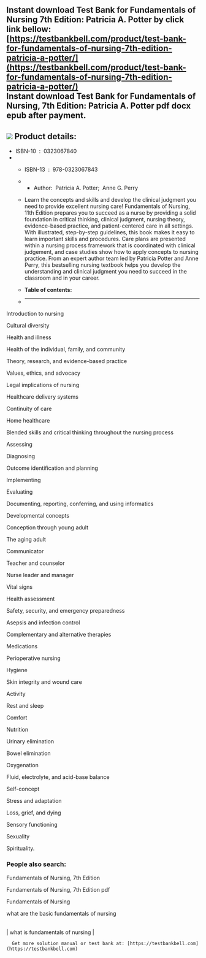 Instant download **Test Bank for Fundamentals of Nursing 7th Edition: Patricia A. Potter** by click link bellow:  
[https://testbankbell.com/product/test-bank-for-fundamentals-of-nursing-7th-edition-patricia-a-potter/](https://testbankbell.com/product/test-bank-for-fundamentals-of-nursing-7th-edition-patricia-a-potter/)  
**Instant download Test Bank for Fundamentals of Nursing, 7th Edition: Patricia A. Potter pdf docx epub after payment.**
------------------------------------------------------------------------------------------------------------------------


![](https://testbankbell.com/wp-content/uploads/2023/05/fundamentals-of-nursing-patricia-a-potter-7th-tb.jpg)
**Product details:**
--------------------


* ISBN-10 ‏ : ‎ 0323067840
* * ISBN-13 ‏ : ‎ 978-0323067843
  * * Author:  Patricia A. Potter;  Anne G. Perry
   
  * Learn the concepts and skills and develop the clinical judgment you need to provide excellent nursing care! Fundamentals of Nursing, 11th Edition prepares you to succeed as a nurse by providing a solid foundation in critical thinking, clinical judgment, nursing theory, evidence-based practice, and patient-centered care in all settings. With illustrated, step-by-step guidelines, this book makes it easy to learn important skills and procedures. Care plans are presented within a nursing process framework that is coordinated with clinical judgement, and case studies show how to apply concepts to nursing practice. From an expert author team led by Patricia Potter and Anne Perry, this bestselling nursing textbook helps you develop the understanding and clinical judgment you need to succeed in the classroom and in your career.
  * **Table of contents:**
  * ----------------------
 







Introduction to nursing

Cultural diversity

Health and illness

Health of the individual, family, and community

Theory, research, and evidence-based practice

Values, ethics, and advocacy

Legal implications of nursing

Healthcare delivery systems

Continuity of care

Home healthcare

Blended skills and critical thinking throughout the nursing process

Assessing

Diagnosing

Outcome identification and planning

Implementing

Evaluating

Documenting, reporting, conferring, and using informatics

Developmental concepts

Conception through young adult

The aging adult

Communicator

Teacher and counselor

Nurse leader and manager

Vital signs

Health assessment

Safety, security, and emergency preparedness

Asepsis and infection control

Complementary and alternative therapies

Medications

Perioperative nursing

Hygiene

Skin integrity and wound care

Activity

Rest and sleep

Comfort

Nutrition

Urinary elimination

Bowel elimination

Oxygenation

Fluid, electrolyte, and acid-base balance

Self-concept

Stress and adaptation

Loss, grief, and dying

Sensory functioning

Sexuality

Spirituality.
















 ### **People also search:**




 Fundamentals of Nursing, 7th Edition

 Fundamentals of Nursing, 7th Edition pdf

 Fundamentals of Nursing

 what are the basic fundamentals of nursing


 |  |
 | --- |
 | 
 what is fundamentals of nursing
  |



      Get more solution manual or test bank at: [https://testbankbell.com](https://testbankbell.com)

